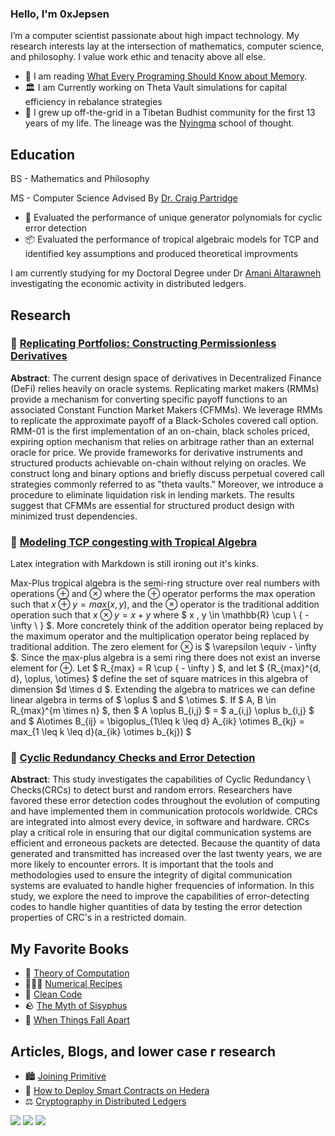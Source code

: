 ### Hello, I'm 0xJepsen

I’m a computer scientist passionate about high impact technology. My research interests lay at the intersection of mathematics, computer science, and philosophy. I value work ethic and tenacity above all else. 

- 📖 I am reading [What Every Programing Should Know about Memory](https://www.gwern.net/docs/cs/2007-drepper.pdf).
- 🏛 I am Currently working on Theta Vault simulations for capital efficiency in rebalance strategies
- 🪷 I grew up off-the-grid in a Tibetan Budhist community for the first 13 years of my life. The lineage was the [Nyingma](https://www.rigpawiki.org/index.php?title=Nyingma) school of thought. 

## Education

BS - Mathematics and Philosophy 

MS - Computer Science Advised By [Dr. Craig Partridge](https://scholar.google.com/citations?user=f-E5nFEAAAAJ&hl=en&oi=ao)
  - 🔎 Evaluated the performance of unique generator polynomials for cyclic error detection
  - 📦 Evaluated the performance of tropical algebraic models for TCP and identified key assumptions and produced theoretical improvments

I am currently studying for my Doctoral Degree under Dr [Amani Altarawneh](https://scholar.google.com/citations?user=CfjaUOsAAAAJ&hl=en) investigating the economic activity in distributed ledgers. 

## Research

### 🏦 [Replicating Portfolios: Constructing Permissionless Derivatives](https://arxiv.org/abs/2205.09890)

**Abstract**: The current design space of derivatives in Decentralized Finance (DeFi) relies heavily on oracle systems. Replicating market makers (RMMs) provide a mechanism for converting specific payoff functions to an associated Constant Function Market Makers (CFMMs). We leverage RMMs to replicate the approximate payoff of a Black-Scholes covered call option. RMM-01 is the first implementation of an on-chain, black scholes priced, expiring option mechanism that relies on arbitrage rather than an external oracle for price. We provide frameworks for derivative instruments and structured products achievable on-chain without relying on oracles. We construct long and binary options and briefly discuss perpetual covered call strategies commonly referred to as "theta vaults." Moreover, we introduce a procedure to eliminate liquidation risk in lending markets. The results suggest that CFMMs are essential for structured product design with minimized trust dependencies.

### 🌴 [Modeling TCP congesting with Tropical Algebra](https://github.com/0xJepsen/Max-PlusTCPModel/blob/master/Modeling_TCP_Congestion_with_Tropical_Algebra.pdf)

Latex integration with Markdown is still ironing out it's kinks.

Max-Plus tropical algebra is the semi-ring structure over real numbers with operations $\oplus$ and $\otimes$ where the $\oplus$ operator performs the max operation such that $x \oplus y = max(x,y)$, and the $\otimes$ operator is the traditional addition operation such that $x \otimes y = x+y$ where $ x , y \in \mathbb{R} \cup \ { - \infty \ } $. More concretely think of the addition operator being replaced by the maximum operator and the multiplication operator being replaced by traditional addition. The zero element for $\otimes$ is $ \varepsilon \equiv - \infty $. Since the max-plus algebra is a semi ring there does not exist an inverse element for $\oplus$. Let $ R_{max} = R \cup \{ - \infty \} $, and let $ {R_{max}^{d, d}, \oplus, \otimes\} $ define the set of square matrices in this algebra of dimension $d \times d $. Extending the algebra to matrices we can define linear algebra in terms of $ \oplus $ and $ \otimes $. If $ A, B \in R_{max}^{m \times n} $, then $ A \oplus B_{i,j} $ = $ a_{i,j} \oplus b_{i,j} $ and $ A\otimes B_{ij} = \bigoplus_{1\leq k \leq d} A_{ik} \otimes B_{kj} = max_{1 \leq k \leq d}(a_{ik} \otimes b_{kj}) $

### 🚴 [Cyclic Redundancy Checks and Error Detection](https://github.com/0xJepsen/CRC_Research/blob/master/Cyclic_Redundancy_Checks_and_Error_Detection.pdf)

**Abstract**: This study investigates the capabilities of Cyclic Redundancy \\ Checks(CRCs) to detect burst and random errors. Researchers have favored these error detection codes throughout the evolution of computing and have implemented them in communication protocols worldwide. CRCs are integrated into almost every device, in software and hardware. CRCs play a critical role in ensuring that our digital communication systems are efficient and erroneous packets are detected. Because the quantity of data generated and transmitted has increased over the last twenty years, we are more likely to encounter errors. It is important that the tools and methodologies used to ensure the integrity of digital communication systems are evaluated to handle higher frequencies of information. In this study, we explore the need to improve the capabilities of error-detecting codes to handle higher quantities of data by testing the error detection properties of CRC's in a restricted domain. 

## My Favorite Books

- 🧮 [Theory of Computation](https://www.mog.dog/files/SP2019/Sipser_Introduction.to.the.Theory.of.Computation.3E.pdf)
- 🧑🏼‍🍳 [Numerical Recipes](https://e-maxx.ru/bookz/files/numerical_recipes.pdf)
- 🧹 [Clean Code](https://github.com/jnguyen095/clean-code/blob/master/Clean.Code.A.Handbook.of.Agile.Software.Craftsmanship.pdf)
- 🪨 [The Myth of Sisyphus](https://people.brandeis.edu/~teuber/Albert_Camus_The_Myth_of_Sisyphus_Complete_Text_.pdf)
- 🌸 [When Things Fall Apart](https://www.amazon.com/When-Things-Fall-Apart-Difficult/dp/1611803438)

## Articles, Blogs, and lower case r research 

- 🏙 [Joining Primitive](https://website-git-blog-jepsen-primitivexyz.vercel.app/blog/jepsen)
- 📑 [How to Deploy Smart Contracts on Hedera](https://dev.to/0xjepsen/how-to-deploy-cost-effective-smart-contracts-3a3l)
- ⚖️ [Cryptography in Distributed Ledgers](https://dev.to/0xjepsen/an-introduction-to-cryptography-in-distributed-ledger-technology-268l)

![](https://img.shields.io/github/stars/0xjepsen?style=social)
![](https://img.shields.io/github/last-commit/0xjepsen/0xjepsen)
![](https://visitor-badge.laobi.icu/badge?page_id=0xjepsen)
